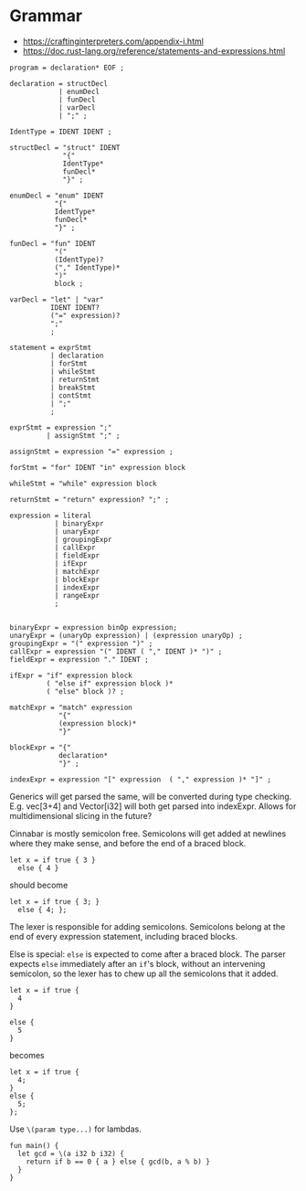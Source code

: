 # Grammar

* https://craftinginterpreters.com/appendix-i.html
* https://doc.rust-lang.org/reference/statements-and-expressions.html

```BNF
program = declaration* EOF ;

declaration = structDecl
            | enumDecl
            | funDecl
            | varDecl
            | ";" ;

IdentType = IDENT IDENT ;

structDecl = "struct" IDENT
             "{"
             IdentType*
             funDecl*
             "}" ;

enumDecl = "enum" IDENT
           "{"
           IdentType*
           funDecl*
           "}" ;

funDecl = "fun" IDENT
           "("
           (IdentType)?
           ("," IdentType)*
           ")"
           block ;

varDecl = "let" | "var"
          IDENT IDENT?
          ("=" expression)?
          ";"
          ;

statement = exprStmt
          | declaration
          | forStmt
          | whileStmt
          | returnStmt
          | breakStmt
          | contStmt
          | ";"
          ;

exprStmt = expression ";"
         | assignStmt ";" ;

assignStmt = expression "=" expression ;

forStmt = "for" IDENT "in" expression block

whileStmt = "while" expression block

returnStmt = "return" expression? ";" ;

expression = literal
           | binaryExpr
           | unaryExpr
           | groupingExpr
           | callExpr
           | fieldExpr
           | ifExpr
           | matchExpr
           | blockExpr
           | indexExpr
           | rangeExpr
           ;


binaryExpr = expression binOp expression;
unaryExpr = (unaryOp expression) | (expression unaryOp) ;
groupingExpr = "(" expression ")" ;
callExpr = expression "(" IDENT ( "," IDENT )* ")" ;
fieldExpr = expression "." IDENT ;

ifExpr = "if" expression block
         ( "else if" expression block )*
         ( "else" block )? ;

matchExpr = "match" expression
            "{"
            (expression block)*
            "}"

blockExpr = "{"
            declaration*
            "}" ;

indexExpr = expression "[" expression  ( "," expression )* "]" ;
```

Generics will get parsed the same, will be converted during type checking.
E.g. vec[3+4] and Vector[i32] will both get parsed into indexExpr.
Allows for multidimensional slicing in the future?

Cinnabar is mostly semicolon free. Semicolons will get added at newlines where
they make sense, and before the end of a braced block.

```Cinnabar
let x = if true { 3 }
  else { 4 }
```

should become

```Cinnabar
let x = if true { 3; }
  else { 4; };
```

The lexer is responsible for adding semicolons. Semicolons belong at the end of
every expression statement, including braced blocks.

Else is special: `else` is expected to come after a braced block. The parser
expects `else` immediately after an `if`'s block, without an intervening semicolon,
so the lexer has to chew up all the semicolons that it added.

```Cinnabar
let x = if true {
  4
}

else {
  5
}
```

becomes

```Cinnabar
let x = if true {
  4;
}
else {
  5;
};
```


Use `\(param type...)` for lambdas.

```Cinnabar
fun main() {
  let gcd = \(a i32 b i32) {
    return if b == 0 { a } else { gcd(b, a % b) }
  }
}
```
